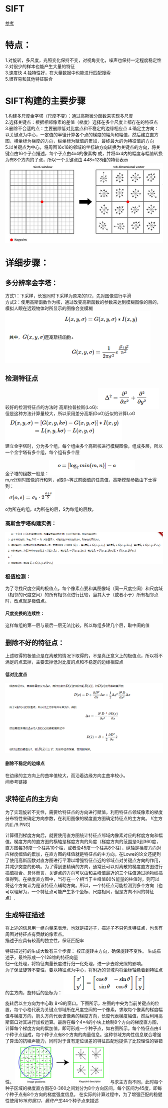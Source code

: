# SIFT
[参考](https://www.cnblogs.com/wangguchangqing/p/4853263.html#autoid-3-0-0)  
# 特点：   
1.对旋转，多尺度，光照变化保持不变，对视角变化，噪声也保持一定程度稳定性  
2.对很少的样本也能产生大量的特征  
3.速度快
4.独特性好，在大量数据中也能进行匹配搜索  
5.很容易和其他特征联合  
# SIFT构建的主要步骤  
1.构建多尺度金字塔（尺度不变）：通过高斯微分函数来实现多尺度  
2.选择关键点：根据相邻像素的差值（梯度）选择在多个尺度上都存在的特征点  
3.删除不合适的点：主要删除低对比度点和不稳定的边缘相应点
4.确定主方向：以关键点为中心，一定值的半径计算各个点的梯度的幅角和幅值，然后建立直方图，横坐标为梯度的方向，纵坐标为赋值的累加，最终最大的为特征值的方向  
5.以关键点为中心，将周围16x16的邻域的坐标轴方向转换为关键点的方向，将关键点由16个子点描述，每个子点由4x4的像素构  成，并将4x4内的幅度与幅值转换为有8个方向的子点，所以一个关键点由 4*4*8=128维的特获表示
![示意图](./1.PNG)
# 详细步骤：  
## 多分辨率金字塔：
  方式1：下采样，长宽同时下采样为原来的1/2，先对图像进行平滑  
  方式2：使用高斯函数作为核，通过改变高斯函数的参数来达到模糊图像的目的，模拟人眼在远观物体时所显示的图像会变模糊   ![gaosi](./2.PNG)  
  
 ## 检测特征点  
 较好的检测特征点的方法时 高斯拉普拉斯(LoG):![拉普拉斯](./3.PNG) 
 但是这种方法计算量较大，所以采用差分高斯(DoG)近似的计算LoG  
 ![差分高斯](./4.PNG)  
 建立金字塔时，分为多个组，每个组由多个高斯核进行模糊图像，组成多层，所以一个金字塔有多个组，每个组有多个层  
 
 金子塔的组数一般是：![zushu](./5.PNG)  
 m,n分别时图像的行和列，a取0~等式前面值的任意值，高斯模型参数由下士得到：  
 ![高斯参数](./6.PNG)  
 o为所在的组，s为所在的层，S为每组的层数。  
 ### 高斯金字塔构建实例： 
 ![实例](./7.PNG)  
 ### 极值检测：  
 为了寻找尺度空间的极值点，每个像素点要和其图像域（同一尺度空间）和尺度域（相邻的尺度空间）的所有相邻点进行比较，当其大于（或者小于）所有相邻点时，改点就是极值点。  
 #### 尺度变换的连续性：  
 这样每组的第一层与最后一层无法比较，所以每组多建几个层，取中间的值
 ## 删除不好的特征点：  
 上述取得的极值点是在离散的情况下取得的，不是真正意义上的极值点，所以将不满足的点去掉，主要去掉低对比度的点和不稳定的边缘相应点  
 #### 低对比度点  
 ![低对比度](./8.PNG)  
 #### 删除不稳定的边缘点  
 在边缘的主方向上的曲率值较大，而沿着边缘方向主曲率较小。  
 间参考链接  
 ## 求特征点的主方向  
 为了实现旋转不变性，需要给特征点的方向进行赋值，利用特征点领域像素的梯度分布特性来确定方向参数，在利用图像的梯度直方图确定特征点的主方向。 
 !(主方向)[./9.PNG]  
 
 计算得到梯度方向后，就要使用直方图统计特征点邻域内像素对应的梯度方向和幅值。梯度方向的直方图的横轴是梯度方向的角度（梯度方向的范围是0到360度，直方图每36度一个柱共10个柱，或者没45度一个柱共8个柱），纵轴是梯度方向对应梯度幅值的累加，在直方图的峰值就是特征点的主方向。在Lowe的论文还提到了使用高斯函数对直方图进行平滑以增强特征点近的邻域点对关键点方向的作用，并减少突变的影响。为了得到更精确的方向，通常还可以对离散的梯度直方图进行插值拟合。具体而言，关键点的方向可以由和主峰值最近的三个柱值通过抛物线插值得到。在梯度直方图中，当存在一个相当于主峰值80%能量的柱值时，则可以将这个方向认为是该特征点辅助方向。所以，一个特征点可能检测到多个方向（也可以理解为，一个特征点可能产生多个坐标、尺度相同，但是方向不同的特征点）.  
## 生成特征描述  
将上述的信息用一组向量来表示，也就是描述子，描述子不只包含特征点，也含有周围对特征点有贡献的像素点。  
描述子应具有较高的独立性，保证匹配率  

 特征描述符的生成大致有三个步骤： 
  校正旋转主方向，确保旋转不变性。 
  生成描述子，最终形成一个128维的特征向量  
  归一化处理，将特征向量长度进行归一化处理，进一步去除光照的影响。  
 为了保证旋转不变性，要以特征点为中心，将附近的邻域内将坐标轴悬着到特征点的主方向，旋转后的坐标为：
 ![坐标](./10.PNG)  

 旋转后以主方向为中心取 8×8的窗口。下图所示，左图的中央为当前关键点的位置，每个小格代表为关键点邻域所在尺度空间的一个像素，求取每个像素的梯度幅值与梯度方向，箭头方向代表该像素的梯度方向，长度代表梯度幅值，然后利用高斯窗口对其进行加权运算。最后在每个4×4的小块上绘制8个方向的梯度直方图，计算每个梯度方向的累加值，即可形成一个种子点，如右图所示。每个特征点由4个种子点组成，每个种子点有8个方向的向量信息。这种邻域方向性信息联合增强了算法的抗噪声能力，同时对于含有定位误差的特征匹配也提供了比较理性的容错性。
 ![结果](./11.PNG)
 与求主方向不同，此时每个种子区域的梯度直方图在0-360之间划分为8个方向区间，每个区间为45度，即每个种子点有8个方向的梯度强度信息。
在实际的计算过程中，为了增强匹配的稳健性使用16*16的窗口，最终产生4*4个种子点来描述
